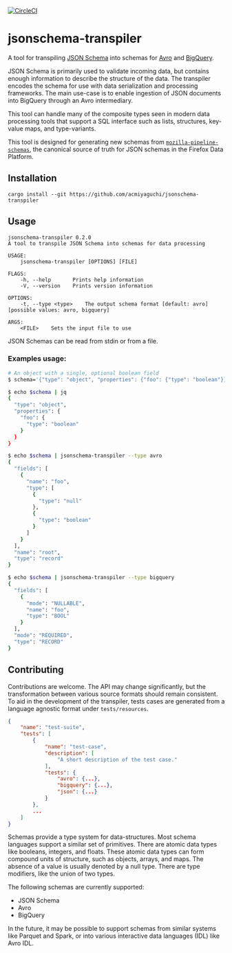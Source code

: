 [![CircleCI](https://circleci.com/gh/acmiyaguchi/jsonschema-transpiler.svg?style=svg)](https://circleci.com/gh/acmiyaguchi/jsonschema-transpiler)
# jsonschema-transpiler

A tool for transpiling [JSON Schema](https://json-schema.org/) into schemas for
[Avro](https://avro.apache.org/docs/current/index.html#schemas) and
[BigQuery](https://cloud.google.com/bigquery/docs/schemas).

JSON Schema is primarily used to validate incoming data, but contains enough
information to describe the structure of the data. The transpiler encodes the
schema for use with data serialization and processing frameworks. The main
use-case is to enable ingestion of JSON documents into BigQuery through an Avro
intermediary.

This tool can handle many of the composite types seen in modern data processing
tools that support a SQL interface such as lists, structures, key-value
maps, and type-variants.

This tool is designed for generating new schemas from
[`mozilla-pipeline-schemas`](https://github.com/mozilla-services/mozilla-pipeline-schemas),
the canonical source of truth for JSON schemas in the Firefox Data Platform.

## Installation

```
cargo install --git https://github.com/acmiyaguchi/jsonschema-transpiler
```

## Usage

```
jsonschema-transpiler 0.2.0
A tool to transpile JSON Schema into schemas for data processing

USAGE:
    jsonschema-transpiler [OPTIONS] [FILE]

FLAGS:
    -h, --help       Prints help information
    -V, --version    Prints version information

OPTIONS:
    -t, --type <type>    The output schema format [default: avro]  [possible values: avro, bigquery]

ARGS:
    <FILE>    Sets the input file to use
```

JSON Schemas can be read from stdin or from a file.

### Examples usage:

```bash
# An object with a single, optional boolean field
$ schema='{"type": "object", "properties": {"foo": {"type": "boolean"}}}'

$ echo $schema | jq
{
  "type": "object",
  "properties": {
    "foo": {
      "type": "boolean"
    }
  }
}

$ echo $schema | jsonschema-transpiler --type avro
{
  "fields": [
    {
      "name": "foo",
      "type": [
        {
          "type": "null"
        },
        {
          "type": "boolean"
        }
      ]
    }
  ],
  "name": "root",
  "type": "record"
}

$ echo $schema | jsonschema-transpiler --type bigquery
{
  "fields": [
    {
      "mode": "NULLABLE",
      "name": "foo",
      "type": "BOOL"
    }
  ],
  "mode": "REQUIRED",
  "type": "RECORD"
}
```

## Contributing

Contributions are welcome. The API may change significantly, but the
transformation between various source formats should remain consistent. To aid
in the development of the transpiler, tests cases are generated from a language
agnostic format under `tests/resources`.

```json
{
    "name": "test-suite",
    "tests": [
        {
            "name": "test-case",
            "description": [
                "A short description of the test case."
            ],
            "tests": {
                "avro": {...},
                "bigquery": {...},
                "json": {...}
            }
        },
        ...
    ]
}
```

Schemas provide a type system for data-structures. Most schema languages support
a similar set of primitives. There are atomic data types like booleans,
integers, and floats. These atomic data types can form compound units of
structure, such as objects, arrays, and maps. The absence of a value is usually
denoted by a null type. There are type modifiers, like the union of two types.

The following schemas are currently supported:

* JSON Schema
* Avro
* BigQuery

In the future, it may be possible to support schemas from similar systems like
Parquet and Spark, or into various interactive data languages (IDL) like
Avro IDL.
